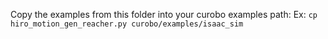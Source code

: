 Copy the examples from this folder into your curobo examples path:
Ex: `cp hiro_motion_gen_reacher.py curobo/examples/isaac_sim`